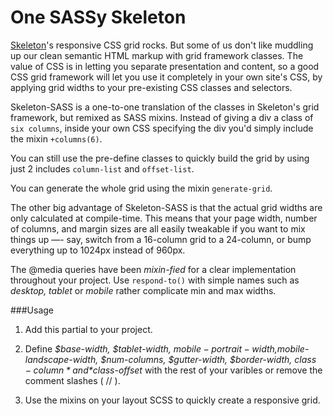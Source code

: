 # One SASSy Skeleton

[Skeleton](http://www.getskeleton.com)'s responsive CSS grid rocks. But some of us don't like muddling up our clean semantic HTML markup with grid framework classes. The value of CSS is in letting you separate presentation and content, so a good CSS grid framework will let you use it completely in your own site's CSS, by applying grid widths to your pre-existing CSS classes and selectors.

Skeleton-SASS is a one-to-one translation of the classes in Skeleton's grid framework, but remixed as SASS mixins. Instead of giving a div a class of `six columns`, inside your own CSS specifying the div you'd simply include the mixin `+columns(6)`.

You can still use the pre-define classes to quickly build the grid by using just 2 includes `column-list` and `offset-list`.

You can generate the whole grid using the mixin `generate-grid`.

The other big advantage of Skeleton-SASS is that the actual grid widths are only calculated at compile-time. This means that your page width, number of columns, and margin sizes are all easily tweakable if you want to mix things up —- say, switch from a 16-column grid to a 24-column, or bump everything up to 1024px instead of 960px.

The @media queries have been *mixin-fied* for a clear implementation throughout your project. Use `respond-to()` with simple names such as *desktop, tablet* or *mobile* rather complicate min and max widths.

###Usage

1. Add this partial to your project.

2. Define *$base-width, $tablet-width, $mobile-portrait-width,$mobile-landscape-width, $num-columns, $gutter-width, $border-width, $class-column* and *$class-offset* with the rest of your varibles or remove the comment slashes ( // ).

3. Use the mixins on your layout SCSS to quickly create a responsive grid.